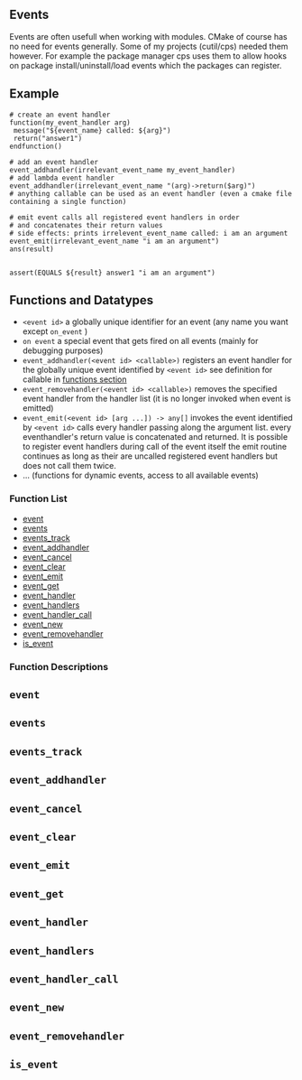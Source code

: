 ## Events

Events are often usefull when working with modules. CMake of course has no need for events generally. Some of my projects (cutil/cps) needed them however. For example the package manager cps uses them to allow hooks on package install/uninstall/load events which the packages can register.


## Example


```
# create an event handler
function(my_event_handler arg)
 message("${event_name} called: ${arg}")
 return("answer1")
endfunction()

# add an event handler
event_addhandler(irrelevant_event_name my_event_handler)
# add lambda event handler
event_addhandler(irrelevant_event_name "(arg)->return($arg)")
# anything callable can be used as an event handler (even a cmake file containing a single function)

# emit event calls all registered event handlers in order
# and concatenates their return values
# side effects: prints irrelevent_event_name called: i am an argument
event_emit(irrelevant_event_name "i am an argument")
ans(result)


assert(EQUALS ${result} answer1 "i am an argument")
```

## Functions and Datatypes

* `<event id>` a globally unique identifier for an event (any name you want except `on_event` )
* `on event` a special event that gets fired on all events (mainly for debugging purposes)
* `event_addhandler(<event id> <callable>)` registers an event handler for the globally unique event identified by `<event id>` see definition for callable in [functions section](#functions)
* `event_removehandler(<event id> <callable>)` removes the specified event handler from the handler list (it is no longer invoked when event is emitted)
* `event_emit(<event id> [arg ...]) -> any[]` invokes the event identified by `<event id>` calls every handler passing along the argument list. every eventhandler's return value is concatenated and returned.  It is possible to register event handlers during call of the event itself the emit routine continues as long as their are uncalled registered event handlers but does not call them twice.
* ... (functions for dynamic events, access to all available events)




### Function List


* [event](#event)
* [events](#events)
* [events_track](#events_track)
* [event_addhandler](#event_addhandler)
* [event_cancel](#event_cancel)
* [event_clear](#event_clear)
* [event_emit](#event_emit)
* [event_get](#event_get)
* [event_handler](#event_handler)
* [event_handlers](#event_handlers)
* [event_handler_call](#event_handler_call)
* [event_new](#event_new)
* [event_removehandler](#event_removehandler)
* [is_event](#is_event)


### Function Descriptions

## <a name="event"></a> `event`





## <a name="events"></a> `events`





## <a name="events_track"></a> `events_track`





## <a name="event_addhandler"></a> `event_addhandler`





## <a name="event_cancel"></a> `event_cancel`





## <a name="event_clear"></a> `event_clear`





## <a name="event_emit"></a> `event_emit`





## <a name="event_get"></a> `event_get`





## <a name="event_handler"></a> `event_handler`





## <a name="event_handlers"></a> `event_handlers`





## <a name="event_handler_call"></a> `event_handler_call`





## <a name="event_new"></a> `event_new`





## <a name="event_removehandler"></a> `event_removehandler`





## <a name="is_event"></a> `is_event`






